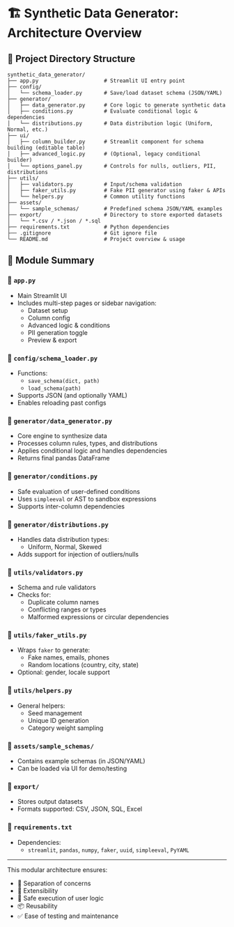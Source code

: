 # 🏗️ Synthetic Data Generator: Architecture Overview

## 📁 Project Directory Structure
```
synthetic_data_generator/
├── app.py                     # Streamlit UI entry point
├── config/
│   └── schema_loader.py       # Save/load dataset schema (JSON/YAML)
├── generator/
│   ├── data_generator.py      # Core logic to generate synthetic data
│   ├── conditions.py          # Evaluate conditional logic & dependencies
│   └── distributions.py       # Data distribution logic (Uniform, Normal, etc.)
├── ui/
│   ├── column_builder.py      # Streamlit component for schema building (editable table)
│   ├── advanced_logic.py      # (Optional, legacy conditional builder)
│   └── options_panel.py       # Controls for nulls, outliers, PII, distributions
├── utils/
│   ├── validators.py          # Input/schema validation
│   ├── faker_utils.py         # Fake PII generator using faker & APIs
│   └── helpers.py             # Common utility functions
├── assets/
│   └── sample_schemas/        # Predefined schema JSON/YAML examples
├── export/                    # Directory to store exported datasets
│   └── *.csv / *.json / *.sql
├── requirements.txt           # Python dependencies
├── .gitignore                 # Git ignore file
└── README.md                  # Project overview & usage

```

## 🧩 Module Summary

### 🔹 `app.py`
- Main Streamlit UI
- Includes multi-step pages or sidebar navigation:
  - Dataset setup
  - Column config
  - Advanced logic & conditions
  - PII generation toggle
  - Preview & export

### 🔹 `config/schema_loader.py`
- Functions:
  - `save_schema(dict, path)`
  - `load_schema(path)`
- Supports JSON (and optionally YAML)
- Enables reloading past configs

### 🔹 `generator/data_generator.py`
- Core engine to synthesize data
- Processes column rules, types, and distributions
- Applies conditional logic and handles dependencies
- Returns final pandas DataFrame

### 🔹 `generator/conditions.py`
- Safe evaluation of user-defined conditions
- Uses `simpleeval` or AST to sandbox expressions
- Supports inter-column dependencies

### 🔹 `generator/distributions.py`
- Handles data distribution types:
  - Uniform, Normal, Skewed
- Adds support for injection of outliers/nulls

### 🔹 `utils/validators.py`
- Schema and rule validators
- Checks for:
  - Duplicate column names
  - Conflicting ranges or types
  - Malformed expressions or circular dependencies

### 🔹 `utils/faker_utils.py`
- Wraps `faker` to generate:
  - Fake names, emails, phones
  - Random locations (country, city, state)
- Optional: gender, locale support

### 🔹 `utils/helpers.py`
- General helpers:
  - Seed management
  - Unique ID generation
  - Category weight sampling

### 🔹 `assets/sample_schemas/`
- Contains example schemas (in JSON/YAML)
- Can be loaded via UI for demo/testing

### 🔹 `export/`
- Stores output datasets
- Formats supported: CSV, JSON, SQL, Excel

### 🔹 `requirements.txt`
- Dependencies:
  - `streamlit`, `pandas`, `numpy`, `faker`, `uuid`, `simpleeval`, `PyYAML`

---
This modular architecture ensures:
- 🧩 Separation of concerns
- 🔄 Extensibility
- 🔐 Safe execution of user logic
- 📦 Reusability
- ✅ Ease of testing and maintenance

